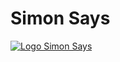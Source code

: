 # Simon Says

[![Logo Simon Says](https://i.ibb.co/t4FJfMZ/Screenshot-2020-11-28-135250.png "Simon the Game")](https://webdevfozie.github.io/simon-says/dist/)